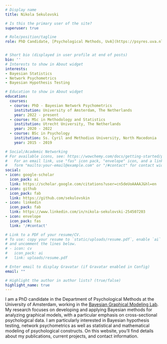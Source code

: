 ```yaml
---
# Display name
title: Nikola Sekulovski

# Is this the primary user of the site?
superuser: true

# Role/position/tagline
role: PhD Candidate, [Psychological Methods, UvA](https://psyres.uva.nl/content/research-groups/programme-group-psychological-methods/programme-group-psychological-methods.html)


# Short bio (displayed in user profile at end of posts)
bio: ''
# Interests to show in About widget
interests:
- Bayesian Statistics
- Network Psychometrics
- Bayesian Hypothesis Testing

# Education to show in About widget
education:
  courses:
  - course: PhD - Bayesian Network Psychometrics
    institution: University of Amsterdam, The Netherlands
    year: 2022 - present
  - course: MSc in Methodology and Statistics
    institution: Utrecht University, The Netherlands
    year: 2020 - 2022
  - course: BSc in Psychology
    institution: Ss. Cyril and Methodius University, North Macedonia
    year: 2015 - 2019

# Social/Academic Networking
# For available icons, see: https://wowchemy.com/docs/getting-started/page-builder/#icons
#   For an email link, use "fas" icon pack, "envelope" icon, and a link in the
#   form "mailto:your-email@example.com" or "/#contact" for contact widget.
social:
- icon: google-scholar
  icon_pack: ai
  link: https://scholar.google.com/citations?user=cn5deUoAAAAJ&hl=en
- icon: github
  icon_pack: fab
  link: https://github.com/sekulovskin
- icon: linkedin
  icon_pack: fab
  link: https://www.linkedin.com/in/nikola-sekulovski-254507203
- icon: envelope
  icon_pack: fas
  link: '/#contact'

# Link to a PDF of your resume/CV.
# To use: copy your resume to `static/uploads/resume.pdf`, enable `ai` icons in `params.toml`, 
# and uncomment the lines below.
# - icon: cv
#   icon_pack: ai
#   link: uploads/resume.pdf

# Enter email to display Gravatar (if Gravatar enabled in Config)
email: ""

# Highlight the author in author lists? (true/false)
highlight_name: true
---
```


I am a PhD candidate in the Department of Psychological Methods at the University of Amsterdam, working in the [Bayesian Graphical Modeling Lab](https://bayesiangraphicalmodeling.com/). My research focuses on developing and applying Bayesian methods for analyzing graphical models, with a particular emphasis on cross-sectional psychological data. I am particularly interested in Bayesian hypothesis testing, network psychometrics as well as statistical and mathematical modeling of psychological constructs. On this website, you’ll find details about my publications, current projects, and contact information.

